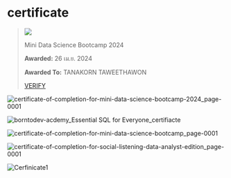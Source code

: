 # certificate
> [![](https://api.badgr.io/public/assertions/UbnJFp3-StOyKiLP7sH2Ew/image)](https://api.badgr.io/public/assertions/UbnJFp3-StOyKiLP7sH2Ew?identity__email=tanakornit1407%40gmail.com)
> 
> Mini Data Science Bootcamp 2024
> 
> **Awarded:** 26 เม.ย. 2024
> 
> **Awarded To:** TANAKORN TAWEETHAWON
> 
> [VERIFY]([[https://badgecheck.io?url=https%3A%2F%2Fapi.badgr.io%2Fpublic%2Fassertions%2FUbnJFp3-StOyKiLP7sH2Ew%3Fidentity__email%3Dtanakornit1407%2540gmail.com&identity__email=tanakornit1407%40gmail.com](https://badgr.com/backpack/badges/662bbad1e6029017b0b76c1b)](https://badgr.com/backpack/badges/662bbad1e6029017b0b76c1b))
> 
![certificate-of-completion-for-mini-data-science-bootcamp-2024_page-0001](https://github.com/slowhandc1ap/certificate/assets/120072774/45ac4d4e-12e8-4475-bf98-2dcc7aae7be0)


![borntodev-acdemy_Essential SQL for Everyone_certifiacte](https://github.com/slowhandc1ap/certificate/assets/120072774/a8ba9e67-352a-4c55-a9de-b3387e6b2fa0)

![certificate-of-completion-for-mini-data-science-bootcamp_page-0001](https://github.com/slowhandc1ap/certificate/assets/120072774/827f5049-a63c-441f-8a4e-53dcd0232801)

![certificate-of-completion-for-social-listening-data-analyst-edition_page-0001](https://github.com/slowhandc1ap/certificate/assets/120072774/744287f9-1330-4cfa-8e66-59f85411f7c2)


![Cerfinicate1](https://github.com/slowhandc1ap/certificate/assets/120072774/aed080bb-f063-482d-a674-d3813cda9775)
